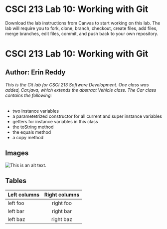 # CSCI 213 Lab 10: Working with Git
Download the lab instructions from Canvas to start working on this lab. The lab will require you to fork, clone, branch, checkout, create files, add files, merge branches, edit files, commit, and push back to your own repository.
# CSCI 213 Lab 10: Working with Git

## Author: Erin Reddy


###### This is the Git lab for CSCI 213 Software Development. One class was added, Car.java, which extends the abstract Vehicle class. The Car class contains the following:


* two instance variables
* a parametetrized constructor for all current and super instance variables
* getters for instance variables in this class
* the toString method
* the equals method
* a copy method


## Images

![This is an alt text.](/image/sample.webp "This is a sample image.")



## Tables

| Left columns  | Right columns |
| ------------- |:-------------:|
| left foo      | right foo     |
| left bar      | right bar     |
| left baz      | right baz     |
